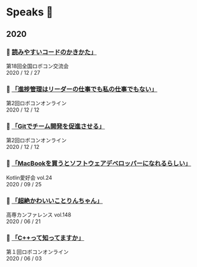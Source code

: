 # Speaks :mega:

## 2020

### :pushpin: [読みやすいコードのかきかた」](https://slides.com/fly_in_pig/zenrobo18)  
第18回全国ロボコン交流会  
2020 / 12 / 27

### :pushpin: [「進捗管理はリーダーの仕事でも私の仕事でもない」](https://slides.com/fly_in_pig/robocon_online_2_2)
第2回ロボコンオンライン  
2020 / 12 / 12

### :pushpin: [「Gitでチーム開発を促進させる」](https://slides.com/fly_in_pig/robocon_online_2_1)
第2回ロボコンオンライン  
2020 / 12 / 12

### :pushpin: [「MacBookを買うとソフトウェアデベロッパーになれるらしい」](https://slides.com/fly_in_pig/love-kotlin-24)
Kotlin愛好会 vol.24  
2020 / 09 / 25

### :pushpin: [「超絶かわいいことりんちゃん」](https://slides.com/fly_in_pig/kosenconf_148online)
高専カンファレンス vol.148  
2020 / 06 / 21

### :pushpin: [「C++って知ってますか」](https://slides.com/fly_in_pig/robocon_online_1)
第１回ロボコンオンライン  
2020 / 06 / 03
